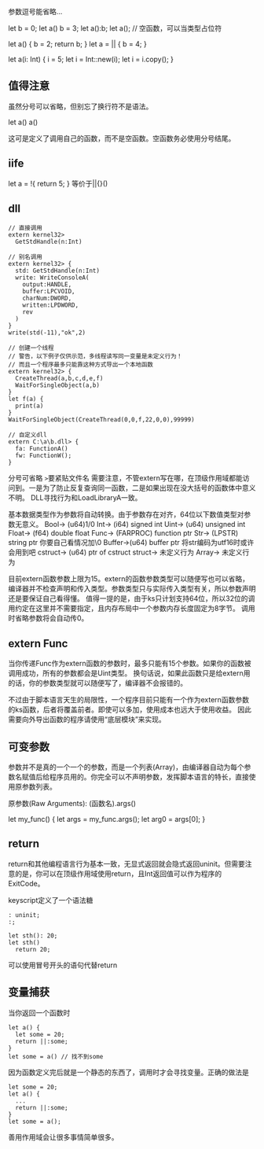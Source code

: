 参数逗号能省略...

let b = 0;
let a() b = 3;
let a():b;
let a(); // 空函数，可以当类型占位符

let a() {
  b = 2;
  return b;
}
let a = || {
  b = 4;
}

let a(i: Int) {
  i = 5;
  let i = Int::new(i);
  let i = i.copy();
}

## 值得注意

虽然分号可以省略，但别忘了换行符不是语法。

let a()
a()

这可是定义了调用自己的函数，而不是空函数。空函数务必使用分号结尾。

## iife

let a = !{
  return 5;
}
等价于||{}()

## dll
```
// 直接调用
extern kernel32> 
  GetStdHandle(n:Int)

// 别名调用
extern kernel32> {
  std: GetStdHandle(n:Int)
  write: WriteConsoleA(
    output:HANDLE,
    buffer:LPCVOID,
    charNum:DWORD,
    written:LPDWORD,
    rev
  )
}
write(std(-11),"ok",2)

// 创建一个线程
// 警告，以下例子仅供示范，多线程读写同一变量是未定义行为！
// 而且一个程序最多只能靠这种方式导出一个本地函数
extern kernel32> {
  CreateThread(a,b,c,d,e,f)
  WaitForSingleObject(a,b)
}
let f(a) {
  print(a)
}
WaitForSingleObject(CreateThread(0,0,f,22,0,0),99999)

// 自定义dll
extern C:\a\b.dll> {
  fa: FunctionA()
  fw: FunctionW();
}
```
分号可省略
`>`要紧贴文件名
需要注意，不管extern写在哪，在顶级作用域都能访问到。一是为了防止反复查询同一函数，二是如果出现在没大括号的函数体中意义不明。
DLL寻找行为和LoadLibraryA一致。

基本数据类型作为参数将自动转换。由于参数存在对齐，64位以下数值类型对参数无意义。
Bool->  (u64)1/0
Int->   (i64) signed int
Uint->  (u64) unsigned int
Float-> (f64) double float
Func->  (FARPROC) function ptr
Str->   (LPSTR) string ptr 你要自己看情况加\0
Buffer->(u64) buffer ptr 将str编码为utf16时或许会用到吧
cstruct-> (u64) ptr of cstruct
struct-> 未定义行为
Array-> 未定义行为

目前extern函数参数上限为15。extern的函数参数类型可以随便写也可以省略，编译器并不检查声明和传入类型。参数类型只与实际传入类型有关，所以参数声明还是要保证自己看得懂。
值得一提的是，由于ks只计划支持64位，所以32位的调用约定在这里并不需要指定，且内存布局中一个参数内存长度固定为8字节。
调用时省略参数将会自动传0。

## extern Func

当你传递Func作为extern函数的参数时，最多只能有15个参数。如果你的函数被调用成功，所有的参数都会是Uint类型。
换句话说，如果此函数只是给extern用的话，你的参数类型就可以随便写了，编译器不会报错的。

不过由于脚本语言天生的局限性，一个程序目前只能有一个作为extern函数参数的ks函数，后者将覆盖前者。即使可以多加，使用成本也远大于使用收益。
因此需要向外导出函数的程序请使用“底层模块”来实现。

## 可变参数

参数并不是真的一个一个的参数，而是一个列表(Array)，由编译器自动为每个参数名赋值后给程序员用的。你完全可以不声明参数，发挥脚本语言的特长，直接使用原参数列表。

原参数(Raw Arguments): (函数名).args()

let my_func() {
  let args = my_func.args();
  let arg0 = args[0];
}

## return

return和其他编程语言行为基本一致，无显式返回就会隐式返回uninit。但需要注意的是，你可以在顶级作用域使用return，且Int返回值可以作为程序的ExitCode。

keyscript定义了一个语法糖
```
: uninit;
:;

let sth(): 20;
let sth()
  return 20;
```
可以使用冒号开头的语句代替return

## 变量捕获

当你返回一个函数时

```
let a() {
  let some = 20;
  return ||:some;
}
let some = a() // 找不到some
```

因为函数定义完后就是一个静态的东西了，调用时才会寻找变量。正确的做法是

```
let some = 20;
let a() {
  ...
  return ||:some;
}
let some = a();
```

善用作用域会让很多事情简单很多。
